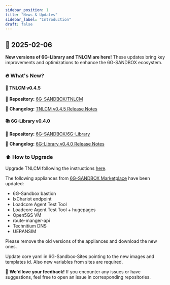 ```yaml
---
sidebar_position: 1
title: "News & Updates"
sidebar_label: "Introduction"
draft: false
---
```


<!-- ## :calendar: **2025-XX-XX** -->

## :calendar: **2025-02-06**

**New versions of 6G-Library and TNLCM are here!** These updates bring key improvements and optimizations to enhance the 6G-SANDBOX ecosystem.

### :fire: **What's New?**

#### :brain: **TNLCM v0.4.5**

:link: **Repository:** [6G-SANDBOX/TNLCM](https://github.com/6G-SANDBOX/TNLCM)

:page_facing_up: **Changelog:** [TNLCM v0.4.5 Release Notes](https://github.com/6G-SANDBOX/TNLCM/releases/tag/v0.4.5)

#### :books: **6G-Library v0.4.0**

:link: **Repository:** [6G-SANDBOX/6G-Library](https://github.com/6G-SANDBOX/6G-Library)

:page_facing_up: **Changelog:** [6G-Library v0.4.0 Release Notes](https://github.com/6G-SANDBOX/6G-Library/releases/tag/v0.4.0)

### :arrow_up: **How to Upgrade** 

Upgrade TNLCM following the instructions [here](./tnlcm/upgrade.md).

The following appliances from [6G-SANDBOX Marketplace](https://marketplace.mobilesandbox.cloud:9443/appliance) have been updated:

- 6G-Sandbox bastion
- IxChariot endpoint
- Loadcore Agent Test Tool
- Loadcore Agent Test Tool + hugepages
- Open5GS VM
- route-manger-api
- Technitium DNS
- UERANSIM

Please remove the old versions of the appliances and download the new ones.

Update core yaml in 6G-Sandbox-Sites pointing to the new images and templates id. Also new variables from sites are required.

:speech_balloon: **We'd love your feedback!** If you encounter any issues or have suggestions, feel free to open an issue in corresponding repositories.
